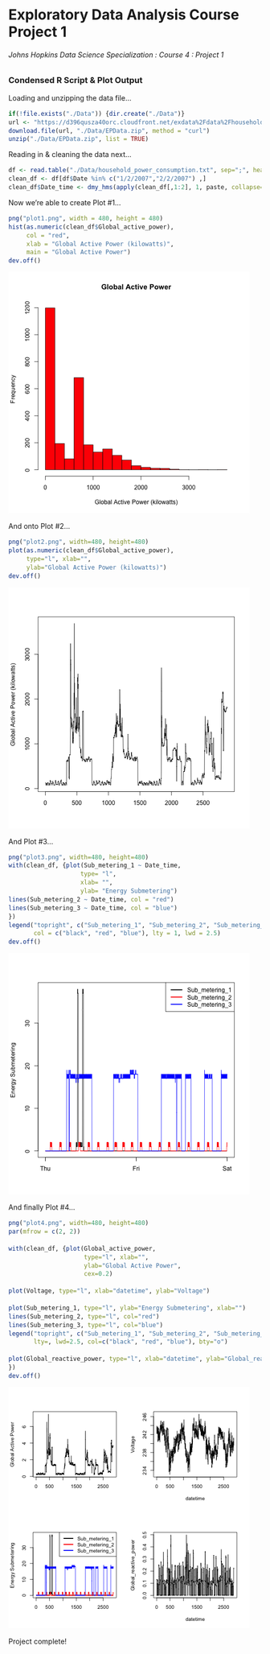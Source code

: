 Exploratory Data Analysis Course Project 1
================

###### Johns Hopkins Data Science Specialization : Course 4 : Project 1

### Condensed R Script & Plot Output

Loading and unzipping the data file…

``` r
if(!file.exists("./Data")) {dir.create("./Data")}
url <- "https://d396qusza40orc.cloudfront.net/exdata%2Fdata%2Fhousehold_power_consumption.zip"
download.file(url, "./Data/EPData.zip", method = "curl")
unzip("./Data/EPData.zip", list = TRUE)
```

Reading in & cleaning the data next…

``` r
df <- read.table("./Data/household_power_consumption.txt", sep=";", header = TRUE, na.strings="?")
clean_df <- df[df$Date %in% c("1/2/2007","2/2/2007") ,]
clean_df$Date_time <- dmy_hms(apply(clean_df[,1:2], 1, paste, collapse=" "))
```

Now we’re able to create Plot \#1…

``` r
png("plot1.png", width = 480, height = 480)
hist(as.numeric(clean_df$Global_active_power), 
     col = "red",
     xlab = "Global Active Power (kilowatts)",
     main = "Global Active Power")
dev.off()
```

![](plot1.png)

And onto Plot \#2…

``` r
png("plot2.png", width=480, height=480)
plot(as.numeric(clean_df$Global_active_power), 
     type="l", xlab="", 
     ylab="Global Active Power (kilowatts)")
dev.off()
```

![](plot2.png)

And Plot \#3…

``` r
png("plot3.png", width=480, height=480)
with(clean_df, {plot(Sub_metering_1 ~ Date_time, 
                    type= "l", 
                    xlab= "", 
                    ylab= "Energy Submetering")
lines(Sub_metering_2 ~ Date_time, col = "red")
lines(Sub_metering_3 ~ Date_time, col = "blue")
})
legend("topright", c("Sub_metering_1", "Sub_metering_2", "Sub_metering_3"), 
       col = c("black", "red", "blue"), lty = 1, lwd = 2.5)
dev.off()
```

![](plot3.png)

And finally Plot \#4…

``` r
png("plot4.png", width=480, height=480)
par(mfrow = c(2, 2)) 

with(clean_df, {plot(Global_active_power, 
                     type="l", xlab="", 
                     ylab="Global Active Power", 
                     cex=0.2)

plot(Voltage, type="l", xlab="datetime", ylab="Voltage")

plot(Sub_metering_1, type="l", ylab="Energy Submetering", xlab="")
lines(Sub_metering_2, type="l", col="red")
lines(Sub_metering_3, type="l", col="blue")
legend("topright", c("Sub_metering_1", "Sub_metering_2", "Sub_metering_3"), 
       lty=, lwd=2.5, col=c("black", "red", "blue"), bty="o")

plot(Global_reactive_power, type="l", xlab="datetime", ylab="Global_reactive_power")
})
dev.off()
```

![](plot4.png)

Project complete\!
